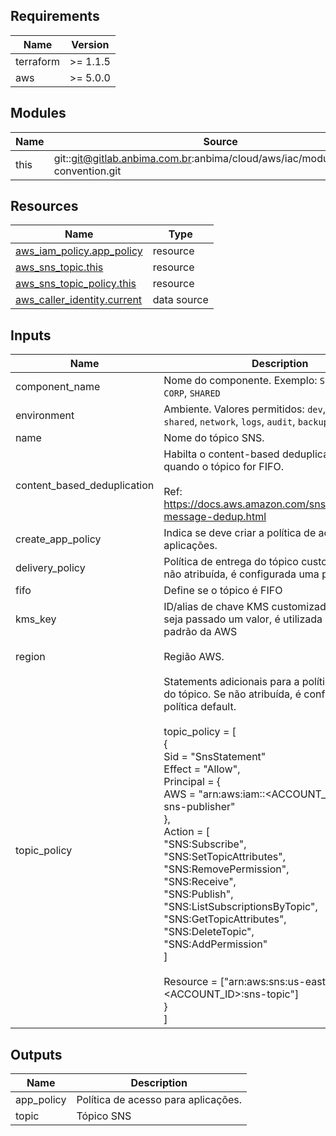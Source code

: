 <!-- BEGIN_TF_DOCS -->
## Requirements

| Name | Version |
|------|---------|
| terraform | >= 1.1.5 |
| aws | >= 5.0.0 |

## Modules

| Name | Source | Version |
|------|--------|---------|
| this | git::git@gitlab.anbima.com.br:anbima/cloud/aws/iac/modules/naming-convention.git | main |

## Resources

| Name | Type |
|------|------|
| [aws_iam_policy.app_policy](https://registry.terraform.io/providers/hashicorp/aws/latest/docs/resources/iam_policy) | resource |
| [aws_sns_topic.this](https://registry.terraform.io/providers/hashicorp/aws/latest/docs/resources/sns_topic) | resource |
| [aws_sns_topic_policy.this](https://registry.terraform.io/providers/hashicorp/aws/latest/docs/resources/sns_topic_policy) | resource |
| [aws_caller_identity.current](https://registry.terraform.io/providers/hashicorp/aws/latest/docs/data-sources/caller_identity) | data source |

## Inputs

| Name | Description | Type | Default | Required |
|------|-------------|------|---------|:--------:|
| component\_name | Nome do componente. Exemplo: `SSM`, `GAO`, `FUNDOS`, `CORP`, `SHARED` | `string` | n/a | yes |
| environment | Ambiente. Valores permitidos: `dev`, `cer`, `hml` , `prd`, `shared`, `network`, `logs`, `audit`, `backup`, `sandbox` | `string` | n/a | yes |
| name | Nome do tópico SNS. | `string` | n/a | yes |
| content\_based\_deduplication | Habilta o content-based deduplication para quando o tópico for FIFO. <br><br>  Ref: https://docs.aws.amazon.com/sns/latest/dg/fifo-message-dedup.html | `bool` | `false` | no |
| create\_app\_policy | Indica se deve criar a política de acesso para aplicações. | `bool` | `false` | no |
| delivery\_policy | Política de entrega do tópico customizada. Se não atribuída, é configurada uma política default. | `map(any)` | `null` | no |
| fifo | Define se o tópico é FIFO | `bool` | `false` | no |
| kms\_key | ID/alias de chave KMS customizada. Caso não seja passado um valor, é utilizada a chave KMS padrão da AWS | `string` | `null` | no |
| region | Região AWS. | `string` | `"us-east-1"` | no |
| topic\_policy | Statements adicionais para a política de acesso do tópico. Se não atribuída, é configurada uma política default.<br><br>  topic\_policy = [<br>    {<br>        Sid    = "SnsStatement"<br>        Effect = "Allow",<br>        Principal = {<br>          AWS = "arn:aws:iam::<ACCOUNT\_ID>:role/role-sns-publisher"<br>        },<br>        Action = [<br>          "SNS:Subscribe",<br>          "SNS:SetTopicAttributes",<br>          "SNS:RemovePermission",<br>          "SNS:Receive",<br>          "SNS:Publish",<br>          "SNS:ListSubscriptionsByTopic",<br>          "SNS:GetTopicAttributes",<br>          "SNS:DeleteTopic",<br>          "SNS:AddPermission"<br>        ]<br><br>        Resource = ["arn:aws:sns:us-east-1:<ACCOUNT\_ID>:sns-topic"]<br>      }<br>  ] | `list(any)` | `[]` | no |

## Outputs

| Name | Description |
|------|-------------|
| app\_policy | Política de acesso para aplicações. |
| topic | Tópico SNS |
<!-- END_TF_DOCS -->